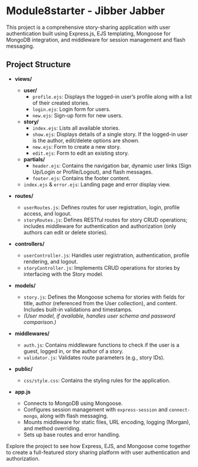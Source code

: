 # Module8starter - Jibber Jabber

This project is a comprehensive story-sharing application with user authentication built using Express.js, EJS templating, Mongoose for MongoDB integration, and middleware for session management and flash messaging.

## Project Structure

- **views/**
  - **user/**  
    - `profile.ejs`: Displays the logged-in user’s profile along with a list of their created stories.
    - `login.ejs`: Login form for users.
    - `new.ejs`: Sign-up form for new users.
  - **story/**  
    - `index.ejs`: Lists all available stories.
    - `show.ejs`: Displays details of a single story. If the logged-in user is the author, edit/delete options are shown.
    - `new.ejs`: Form to create a new story.
    - `edit.ejs`: Form to edit an existing story.
  - **partials/**  
    - `header.ejs`: Contains the navigation bar, dynamic user links (Sign Up/Login or Profile/Logout), and flash messages.
    - `footer.ejs`: Contains the footer content.
  - `index.ejs` & `error.ejs`: Landing page and error display view.

- **routes/**
  - `userRoutes.js`: Defines routes for user registration, login, profile access, and logout.
  - `storyRoutes.js`: Defines RESTful routes for story CRUD operations; includes middleware for authentication and authorization (only authors can edit or delete stories).

- **controllers/**
  - `userController.js`: Handles user registration, authentication, profile rendering, and logout.
  - `storyController.js`: Implements CRUD operations for stories by interfacing with the Story model.

- **models/**
  - `story.js`: Defines the Mongoose schema for stories with fields for title, author (referenced from the User collection), and content. Includes built-in validations and timestamps.
  - *(User model, if available, handles user schema and password comparison.)*

- **middlewares/**
  - `auth.js`: Contains middleware functions to check if the user is a guest, logged in, or the author of a story.
  - `validator.js`: Validates route parameters (e.g., story IDs).

- **public/**
  - `css/style.css`: Contains the styling rules for the application.

- **app.js**
  - Connects to MongoDB using Mongoose.
  - Configures session management with `express-session` and `connect-mongo`, along with flash messaging.
  - Mounts middleware for static files, URL encoding, logging (Morgan), and method overriding.
  - Sets up base routes and error handling.

Explore the project to see how Express, EJS, and Mongoose come together to create a full-featured story sharing platform with user authentication and authorization.
